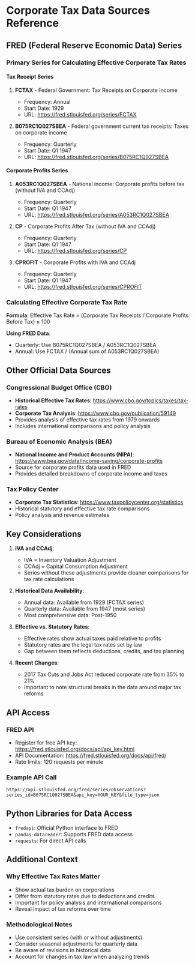 # Corporate Tax Data Sources Reference

## FRED (Federal Reserve Economic Data) Series

### Primary Series for Calculating Effective Corporate Tax Rates

#### Tax Receipt Series
1. **FCTAX** - Federal Government: Tax Receipts on Corporate Income
   - Frequency: Annual
   - Start Date: 1929
   - URL: https://fred.stlouisfed.org/series/FCTAX

2. **B075RC1Q027SBEA** - Federal government current tax receipts: Taxes on corporate income
   - Frequency: Quarterly
   - Start Date: Q1 1947
   - URL: https://fred.stlouisfed.org/series/B075RC1Q027SBEA

#### Corporate Profits Series
1. **A053RC1Q027SBEA** - National income: Corporate profits before tax (without IVA and CCAdj)
   - Frequency: Quarterly
   - Start Date: Q1 1947
   - URL: https://fred.stlouisfed.org/series/A053RC1Q027SBEA

2. **CP** - Corporate Profits After Tax (without IVA and CCAdj)
   - Frequency: Quarterly
   - Start Date: Q1 1947
   - URL: https://fred.stlouisfed.org/series/CP

3. **CPROFIT** - Corporate Profits with IVA and CCAdj
   - Frequency: Quarterly
   - Start Date: Q1 1947
   - URL: https://fred.stlouisfed.org/series/CPROFIT

### Calculating Effective Corporate Tax Rate

**Formula**: Effective Tax Rate = (Corporate Tax Receipts / Corporate Profits Before Tax) × 100

**Using FRED Data**:
- Quarterly: Use B075RC1Q027SBEA / A053RC1Q027SBEA
- Annual: Use FCTAX / (Annual sum of A053RC1Q027SBEA)

## Other Official Data Sources

### Congressional Budget Office (CBO)
- **Historical Effective Tax Rates**: https://www.cbo.gov/topics/taxes/tax-rates
- **Corporate Tax Analysis**: https://www.cbo.gov/publication/59149
- Provides analysis of effective tax rates from 1979 onwards
- Includes international comparisons and policy analysis

### Bureau of Economic Analysis (BEA)
- **National Income and Product Accounts (NIPA)**: https://www.bea.gov/data/income-saving/corporate-profits
- Source for corporate profits data used in FRED
- Provides detailed breakdowns of corporate income and taxes

### Tax Policy Center
- **Corporate Tax Statistics**: https://www.taxpolicycenter.org/statistics
- Historical statutory and effective tax rate comparisons
- Policy analysis and revenue estimates

## Key Considerations

1. **IVA and CCAdj**: 
   - IVA = Inventory Valuation Adjustment
   - CCAdj = Capital Consumption Adjustment
   - Series without these adjustments provide cleaner comparisons for tax rate calculations

2. **Historical Data Availability**:
   - Annual data: Available from 1929 (FCTAX series)
   - Quarterly data: Available from 1947 (most series)
   - Most comprehensive data: Post-1950

3. **Effective vs. Statutory Rates**:
   - Effective rates show actual taxes paid relative to profits
   - Statutory rates are the legal tax rates set by law
   - Gap between them reflects deductions, credits, and tax planning

4. **Recent Changes**:
   - 2017 Tax Cuts and Jobs Act reduced corporate rate from 35% to 21%
   - Important to note structural breaks in the data around major tax reforms

## API Access

### FRED API
- Register for free API key: https://fred.stlouisfed.org/docs/api/api_key.html
- API Documentation: https://fred.stlouisfed.org/docs/api/fred/
- Rate limits: 120 requests per minute

### Example API Call
```
https://api.stlouisfed.org/fred/series/observations?series_id=B075RC1Q027SBEA&api_key=YOUR_KEY&file_type=json
```

## Python Libraries for Data Access
- `fredapi`: Official Python interface to FRED
- `pandas-datareader`: Supports FRED data access
- `requests`: For direct API calls

## Additional Context

### Why Effective Tax Rates Matter
- Show actual tax burden on corporations
- Differ from statutory rates due to deductions and credits
- Important for policy analysis and international comparisons
- Reveal impact of tax reforms over time

### Methodological Notes
- Use consistent series (with or without adjustments)
- Consider seasonal adjustments for quarterly data
- Be aware of revisions in historical data
- Account for changes in tax law when analyzing trends